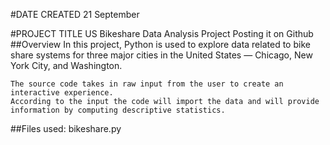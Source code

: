#DATE CREATED
21 September

#PROJECT TITLE
US Bikeshare Data Analysis Project Posting it on Github
##Overview
In this project, Python is used to explore data related to bike share systems for three major cities in the United States — Chicago, New York City, and Washington.

    The source code takes in raw input from the user to create an interactive experience.
    According to the input the code will import the data and will provide information by computing descriptive statistics.
##Files used:
bikeshare.py
